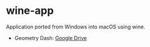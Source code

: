 # wine-app
Application ported from Windows into macOS using wine.
- Geometry Dash: [Google Drive](https://drive.google.com/file/d/1ijhsU3MUw3QwlqXfLdddhwSwDibT8LR1/view?usp=sharing)
